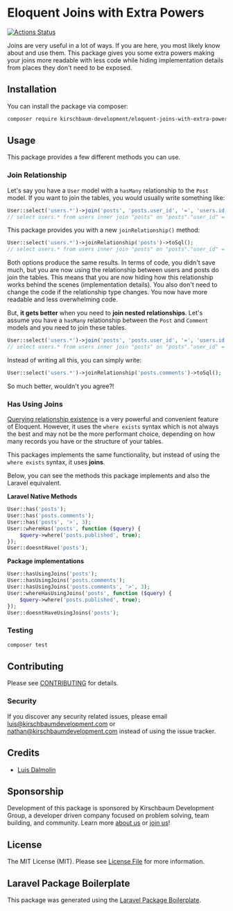 # Eloquent Joins with Extra Powers

<!-- [![Latest Version on Packagist](https://img.shields.io/packagist/v/kirschbaum-development/laravel-where-has-with-joins.svg?style=flat-square)](https://packagist.org/packages/kirschbaum-development/laravel-where-has-with-joins) -->
[![Actions Status](https://github.com/kirschbaum-development/laravel-where-has-with-joins/workflows/CI/badge.svg)](https://github.com/kirschbaum-development/laravel-where-has-with-joins/actions)
<!-- [![Quality Score](https://img.shields.io/scrutinizer/g/kirschbaum-development/laravel-where-has-with-joins.svg?style=flat-square)](https://scrutinizer-ci.com/g/kirschbaum-development/laravel-where-has-with-joins) -->
<!-- [![Total Downloads](https://img.shields.io/packagist/dt/kirschbaum-development/laravel-where-has-with-joins.svg?style=flat-square)](https://packagist.org/packages/kirschbaum-development/laravel-where-has-with-joins) -->

Joins are very useful in a lot of ways. If you are here, you most likely know about and use them. This package gives you some extra powers making your joins more readable with less code while hiding implementation details from places they don't need to be exposed.

## Installation

You can install the package via composer:

```bash
composer require kirschbaum-development/eloquent-joins-with-extra-powers
```

## Usage

This package provides a few different methods you can use.

### Join Relationship

Let's say you have a `User` model with a `hasMany` relationship to the `Post` model. If you want to join the tables, you would usually write something like:

```php
User::select('users.*')->join('posts', 'posts.user_id', '=', 'users.id')->toSql();
// select users.* from users inner join "posts" on "posts"."user_id" = "users"."id"
```

This package provides you with a new `joinRelationship()` method:

```php
User::select('users.*')->joinRelationship('posts')->toSql();
// select users.* from users inner join "posts" on "posts"."user_id" = "users"."id"
```

Both options produce the same results. In terms of code, you didn't save much, but you are now using the relationship between users and posts do join the tables. This means that you are now hiding how this relationship works behind the scenes (implementation details). You also don't need to change the code if the relationship type changes. You now have more readable and less overwhelming code.

But, **it gets better** when you need to **join nested relationships**. Let's assume you have a `hasMany` relationship between the `Post` and `Comment` models and you need to join these tables.

```php
User::select('users.*')->join('posts', 'posts.user_id', '=', 'users.id')->join('posts', 'posts.user_id', '=', 'users.id')->toSql();
// select users.* from users inner join "posts" on "posts"."user_id" = "users"."id" inner join "comments" on "comments"."post_id" = "posts"."id"
```

Instead of writing all this, you can simply write:

```php
User::select('users.*')->joinRelationship('posts.comments')->toSql();
```

So much better, wouldn't you agree?!

### Has Using Joins

[Querying relationship existence](https://laravel.com/docs/7.x/eloquent-relationships#querying-relationship-existence) is a very powerful and convenient feature of Eloquent. However, it uses the `where exists` syntax which is not always the best and may not be the more performant choice, depending on how many records you have or the structure of your tables.

This packages implements the same functionality, but instead of using the `where exists` syntax, it uses **joins**.

Below, you can see the methods this package implements and also the Laravel equivalent.

**Laravel Native Methods**

``` php
User::has('posts');
User::has('posts.comments');
User::has('posts', '>', 3);
User::whereHas('posts', function ($query) {
    $query->where('posts.published', true);
});
User::doesntHave('posts');
```

**Package implementations**

```php
User::hasUsingJoins('posts');
User::hasUsingJoins('posts.comments');
User::hasUsingJoins('posts.comments', '>', 3);
User::whereHasUsingJoins('posts', function ($query) {
    $query->where('posts.published', true);
});
User::doesntHaveUsingJoins('posts');
```

### Testing

``` bash
composer test
```

## Contributing

Please see [CONTRIBUTING](CONTRIBUTING.md) for details.

### Security

If you discover any security related issues, please email luis@kirschbaumdevelopment.com or nathan@kirschbaumdevelopment.com instead of using the issue tracker.

## Credits

- [Luis Dalmolin](https://github.com/luisdalmolin)

## Sponsorship

Development of this package is sponsored by Kirschbaum Development Group, a developer driven company focused on problem solving, team building, and community. Learn more [about us](https://kirschbaumdevelopment.com) or [join us](https://careers.kirschbaumdevelopment.com)!

## License

The MIT License (MIT). Please see [License File](LICENSE.md) for more information.

## Laravel Package Boilerplate

This package was generated using the [Laravel Package Boilerplate](https://laravelpackageboilerplate.com).
